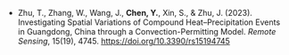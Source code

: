 - Zhu, T., Zhang, W., Wang, J., <strong>Chen, Y.</strong>, Xin, S., & Zhu, J. (2023). Investigating Spatial Variations of Compound Heat–Precipitation Events in Guangdong, China through a Convection-Permitting Model. _Remote Sensing_, 15(19), 4745. https://doi.org/10.3390/rs15194745

